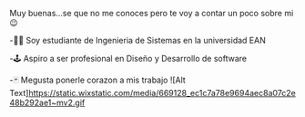 Muy buenas...se que no me conoces pero te voy a contar un poco sobre mi😉

-🧑‍💻 Soy estudiante de Ingenieria de Sistemas en la universidad EAN

-🕹️ Aspiro a ser profesional en Diseño y Desarrollo de software  

-🃏 Megusta ponerle corazon a mis trabajo
![Alt Text]https://static.wixstatic.com/media/669128_ec1c7a78e9694aec8a07c2e48b292ae1~mv2.gif 
